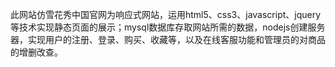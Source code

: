 此网站仿雪花秀中国官网为响应式网站，运用html5、css3、javascript、jquery等技术实现静态页面的展示；mysql数据库存取网站所需的数据，nodejs创建服务器，实现用户的注册、登录、购买、收藏等，以及在线客服功能和管理员的对商品的增删改查。
